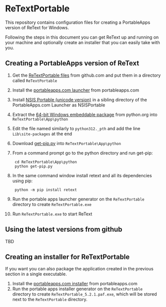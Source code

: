 ReTextPortable
==============
This repository contains configuration files for creating a PortableApps
version of ReText for Windows.

Following the steps in this document you can get ReText up and running
on your machine and optionally create an installer that you can easily
take with you.


Creating a PortableApps version of ReText
-----------------------------------------

1. Get the [ReTextPortable files][1] from github.com and put them in a
   directory called `ReTextPortable`
2. Install the [portableapps.com launcher][2] from portableapps.com
3. Install [NSIS Portable (unicode version)][3] in a sibling directory of 
   the PortableApps.com Launcher as NSISPortable
4. Extract the [64-bit Windows embeddable package][4] from python.org into
   `ReTextPortable\App\python`
5. Edit the file named similarly to `python312._pth` and add the line `Lib\site-packages` at the end 
6. Download [get-pip.py][5] into
   `ReTextPortable\App\python`
7. From a command prompt go to the python directory and run get-pip:

        cd ReTextPortable\App\python
        python get-pip.py
        
8. In the same command window install retext and all its dependencies using pip:

        python -m pip install retext

12. Run the portable apps launcher generator on the `ReTextPortable` directory
    to create `ReTextPortable.exe`
13. Run `ReTextPortable.exe` to start ReText


[1]: https://github.com/Griffon26/ReTextPortable
[2]: http://portableapps.com/apps/development/portableapps.com_launcher
[3]: http://portableapps.com/apps/development/nsis_portable
[4]: https://www.python.org/downloads/windows/
[5]: https://bootstrap.pypa.io/get-pip.py


Using the latest versions from github
-------------------------------------

TBD



Creating an installer for ReTextPortable
----------------------------------------

If you want you can also package the application created in the previous
section in a single executable.

1. Install the [portableapps.com installer][6] from portableapps.com
2. Run the portable apps installer generator on the `ReTextPortable` directory
   to create `ReTextPortable_5.2.1.paf.exe`, which will be stored next to the
   `ReTextPortable` directory.

[6]: http://portableapps.com/apps/development/portableapps.com_installer

